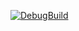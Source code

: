 [![DebugBuild](https://github.com/AoyagiGakuto/CGtoGE/actions/workflows/DebugBuild.yml/badge.svg)](https://github.com/AoyagiGakuto/CGtoGE/actions/workflows/DebugBuild.yml)
